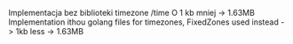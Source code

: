 Implementacja bez biblioteki timezone /time
O 1 kb mniej -> 1.63MB
Implementation ithou golang files for timezones, FixedZones used instead -> 1kb less -> 1.63MB

